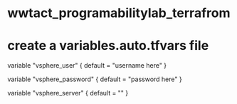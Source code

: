 # wwtact_programabilitylab_terrafrom

# create a variables.auto.tfvars file

variable "vsphere_user" {
  default = "username here"
}

variable "vsphere_password" {
  default = "password here"
}

variable "vsphere_server" {
  default = ""
}
